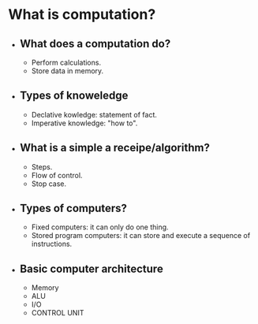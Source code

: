 # What is computation?

- ## What does a computation do?

  - Perform calculations.
  - Store data in memory.

- ## Types of knoweledge

  - Declative kowledge: statement of fact.
  - Imperative knowledge: "how to".

- ## What is a simple a receipe/algorithm?

  - Steps.
  - Flow of control.
  - Stop case.

- ## Types of computers?

  - Fixed computers: it can only do one thing.
  - Stored program computers: it can store and execute a sequence of instructions.

- ## Basic computer architecture

  - Memory
  - ALU
  - I/O
  - CONTROL UNIT
